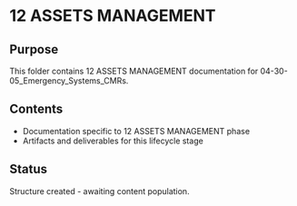 # 12 ASSETS MANAGEMENT

## Purpose
This folder contains 12 ASSETS MANAGEMENT documentation for 04-30-05_Emergency_Systems_CMRs.

## Contents
- Documentation specific to 12 ASSETS MANAGEMENT phase
- Artifacts and deliverables for this lifecycle stage

## Status
Structure created - awaiting content population.
